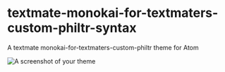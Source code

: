 # textmate-monokai-for-textmaters-custom-philtr-syntax

A textmate monokai-for-textmaters-custom-philtr theme for Atom

![A screenshot of your theme](https://f.cloud.github.com/assets/69169/2289498/4c3cb0ec-a009-11e3-8dbd-077ee11741e5.gif)

